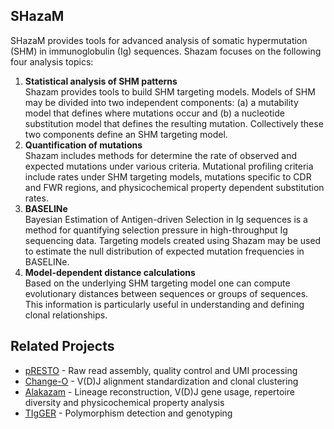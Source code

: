 SHazaM
-------------------------------------------------------------------------------

SHazaM provides tools for advanced analysis of somatic hypermutation (SHM) in 
immunoglobulin (Ig) sequences. Shazam focuses on the following four 
analysis topics:

1. **Statistical analysis of SHM patterns**  
   Shazam provides tools to build SHM targeting models. Models of SHM may be 
   divided into two independent components: (a) a mutability model that defines 
   where mutations occur and (b) a nucleotide substitution model that defines 
   the resulting mutation. Collectively these two components define an SHM 
   targeting model.
2. **Quantification of mutations**  
   Shazam includes methods for determine the rate of observed and expected 
   mutations under various criteria. Mutational profiling criteria include 
   rates under SHM targeting models, mutations specific to CDR and FWR 
   regions, and physicochemical property dependent substitution rates.
3. **BASELINe**  
   Bayesian Estimation of Antigen-driven Selection in Ig sequences is a 
   method for quantifying selection pressure in high-throughput Ig 
   sequencing data. Targeting models created using Shazam may be used 
   to estimate the null distribution of expected mutation frequencies in 
   BASELINe.
4. **Model-dependent distance calculations**  
   Based on the underlying SHM targeting model one can compute evolutionary 
   distances between sequences or groups of sequences. This information is 
   particularly useful in understanding and defining clonal relationships.

Related Projects
-------------------------------------------------------------------------------

* [pRESTO](http://presto.readthedocs.io) - 
  Raw read assembly, quality control and UMI processing 
* [Change-O](http://changeo.readthedocs.io) - 
  V(D)J alignment standardization and clonal clustering
* [Alakazam](http://alakazam.readthedocs.io) - 
  Lineage reconstruction, V(D)J gene usage, repertoire diversity and 
  physicochemical property analysis
* [TIgGER](http://tigger.readthedocs.io) - 
  Polymorphism detection and genotyping
